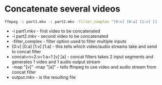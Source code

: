 # Concatenate several videos 

```bash
ffmpeg -i part1.mkv -i part2.mkv -filter_complex "[0:v] [0:a] [1:v] [1:a] concat=n=2:v=1:a=1 [v] [a]" -map "[v]" -map "[a]" output.mkv
```

- -i part1.mkv - first video to be concatenated
- -i part2.mkv - second video to be concatenated
- -filter_complex - filter option used to filter multiple inputs
- [0:v] [0:a] [1:v] [1:a] - this tells which video/audio streams take and send to concat filter
- concat=n=2:v=1:a=1 [v] [a] - concat filters takes 2 input segments and generates 1 video and 1 audio output stream
- -map "[v]" -map "[a]" - tells ffmpeg to use video and audio stream from concat filter
- output.mkv - is the resulting file
